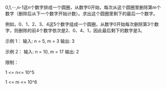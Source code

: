 0,1,···,n-1这n个数字排成一个圆圈，从数字0开始，每次从这个圆圈里删除第m个数字（删除后从下一个数字开始计数）。求出这个圆圈里剩下的最后一个数字。

例如，0、1、2、3、4这5个数字组成一个圆圈，从数字0开始每次删除第3个数字，则删除的前4个数字依次是2、0、4、1，因此最后剩下的数字是3。



示例 1：
输入: n = 5, m = 3
输出: 3

示例 2：
输入: n = 10, m = 17
输出: 2


限制：

1 <= n<= 10^5

1 <= m <= 10^6
